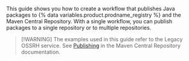 This guide shows you how to create a workflow that publishes Java packages to {% data variables.product.prodname_registry %} and the Maven Central Repository. With a single workflow, you can publish packages to a single repository or to multiple repositories.

>[!WARNING] The examples used in this guide refer to the Legacy OSSRH service. See [Publishing](https://central.sonatype.org/faq/what-is-different-between-central-portal-and-legacy-ossrh/#publishing) in the Maven Central Repository documentation.
